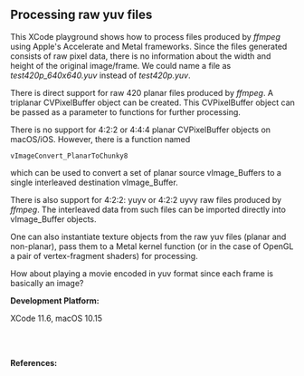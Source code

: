 ## Processing raw yuv files

This XCode playground shows how to process files produced by *ffmpeg* using Apple's Accelerate and Metal frameworks. Since the files generated consists of raw pixel data, there is no information about the width and height of the original image/frame. We could name a file as *test420p_640x640.yuv* instead of *test420p.yuv*.

There is direct support  for  raw 420 planar files produced by *ffmpeg*. A triplanar CVPixelBuffer object can be created. This CVPixelBuffer object can be passed as a parameter to functions for further processing.

There is no support for  4:2:2 or 4:4:4  planar CVPixelBuffer objects on macOS/iOS. However, there is a function named

    vImageConvert_PlanarToChunky8

which can be used to convert a set of planar source vImage_Buffers to a single interleaved destination vImage_Buffer.

There is also support for 4:2:2: yuyv or 4:2:2 uyvy raw files produced by *ffmpeg*. The interleaved data from such files can be imported directly into vImage_Buffer objects.

One can also instantiate texture objects from the raw yuv files (planar and non-planar), pass them to a Metal kernel function (or in the case of OpenGL a pair of vertex-fragment shaders) for processing.

How about playing a movie encoded in yuv format since each frame is basically an image?


**Development Platform:**

XCode 11.6, macOS 10.15

<br />
<br />

**References:**

